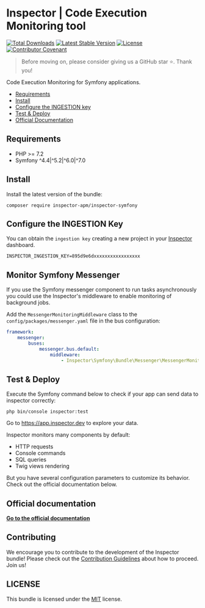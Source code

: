 # Inspector | Code Execution Monitoring tool

[![Total Downloads](https://poser.pugx.org/inspector-apm/inspector-symfony/downloads)](//packagist.org/packages/inspector-apm/inspector-symfony)
[![Latest Stable Version](https://poser.pugx.org/inspector-apm/inspector-symfony/v/stable)](https://packagist.org/packages/inspector-apm/inspector-symfony)
[![License](https://poser.pugx.org/inspector-apm/inspector-symfony/license)](//packagist.org/packages/inspector-apm/inspector-symfony)
[![Contributor Covenant](https://img.shields.io/badge/Contributor%20Covenant-2.1-4baaaa.svg)](code_of_conduct.md)

> Before moving on, please consider giving us a GitHub star ⭐️. Thank you!

Code Execution Monitoring for Symfony applications.

- [Requirements](#requirements)
- [Install](#install)
- [Configure the INGESTION key](#key)
- [Test & Deploy](#deploy)
- [Official Documentation](https://docs.inspector.dev/symfony)

<a name="requirements"></a>

## Requirements

- PHP >= 7.2
- Symfony ^4.4|^5.2|^6.0|^7.0

<a name="install"></a>

## Install

Install the latest version of the bundle:

```
composer require inspector-apm/inspector-symfony
```

## Configure the INGESTION Key

You can obtain the `ingestion key` creating a new project in your [Inspector](https://app.inspector.dev) dashboard.

```dotenv
INSPECTOR_INGESTION_KEY=895d9e6dxxxxxxxxxxxxxxxxx
```

## Monitor Symfony Messenger

If you use the Symfony messenger component to run tasks asynchronously you could use the Inspector's middleware
to enable monitoring of background jobs.

Add the `MessengerMonitoringMiddleware` class to the `config/packages/messenger.yaml` file in the bus configuration:

```yaml
framework:
    messenger:
        buses:
            messenger.bus.default:
                middleware:
                    - Inspector\Symfony\Bundle\Messenger\MessengerMonitoringMiddleware
```

<a name="deploy"></a>

## Test & Deploy
Execute the Symfony command below to check if your app can send data to inspector correctly:

```
php bin/console inspector:test
```

Go to https://app.inspector.dev to explore your data.

Inspector monitors many components by default:

- HTTP requests
- Console commands
- SQL queries
- Twig views rendering

But you have several configuration parameters to customize its behavior. Check out the official documentation below.

## Official documentation

**[Go to the official documentation](https://docs.inspector.dev/guides/symfony/installation)**

<a name="contribution"></a>

## Contributing

We encourage you to contribute to the development of the Inspector bundle!
Please check out the [Contribution Guidelines](CONTRIBUTING.md) about how to proceed. Join us!

## LICENSE

This bundle is licensed under the [MIT](LICENSE) license.

